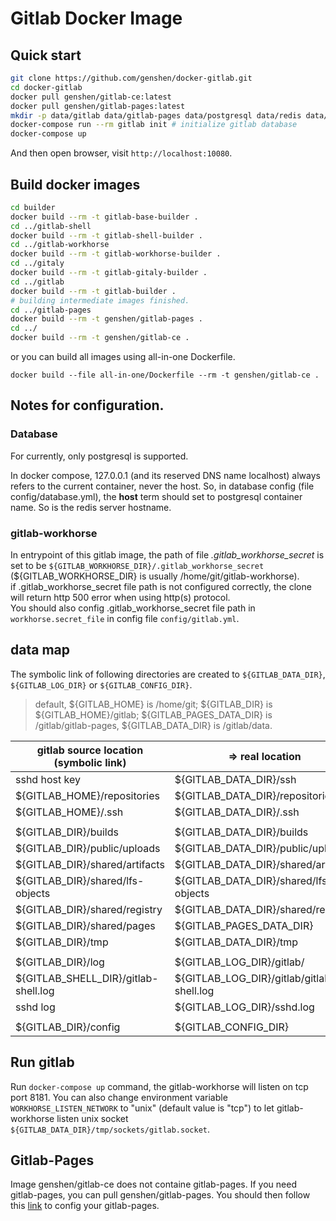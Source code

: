 # Gitlab Docker Image
## Quick start
```bash
git clone https://github.com/genshen/docker-gitlab.git
cd docker-gitlab
docker pull genshen/gitlab-ce:latest
docker pull genshen/gitlab-pages:latest
mkdir -p data/gitlab data/gitlab-pages data/postgresql data/redis data/gitlab-pages/shared
docker-compose run --rm gitlab init # initialize gitlab database
docker-compose up
```

And then open browser, visit `http://localhost:10080`.

## Build docker images
<!--
            lang       statue   note     config  make
shell       ruby+go    ?                         ./bin/install; ./bin/compile;
workhorse   go         okk               redis   make install PREFIX=xxx
pages       go         okk               cmd arg make, and copy bin dir.
gitaly      go+ruby    okk      git              make install [PREFIX=xxx]; make to download and compile Ruby dependencies, and to compile the Go binary.
gitlab      ruby
-->
```bash
cd builder
docker build --rm -t gitlab-base-builder .
cd ../gitlab-shell
docker build --rm -t gitlab-shell-builder .
cd ../gitlab-workhorse
docker build --rm -t gitlab-workhorse-builder .
cd ../gitaly
docker build --rm -t gitlab-gitaly-builder .
cd ../gitlab
docker build --rm -t gitlab-builder .
# building intermediate images finished.
cd ../gitlab-pages
docker build --rm -t genshen/gitlab-pages .
cd ../
docker build --rm -t genshen/gitlab-ce .
```
or you can build all images using all-in-one Dockerfile.
```
docker build --file all-in-one/Dockerfile --rm -t genshen/gitlab-ce .
```

## Notes for configuration.
### Database
For currently, only postgresql is supported.

In docker compose, 127.0.0.1 (and its reserved DNS name localhost) always refers to the current container, never the host.
So, in database config (file config/database.yml), the **host** term should set to postgresql container name.
So is the redis server hostname.

### gitlab-workhorse
In entrypoint of this gitlab image, the path of file *.gitlab_workhorse_secret* is set to be `${GITLAB_WORKHORSE_DIR}/.gitlab_workhorse_secret` (${GITLAB_WORKHORSE_DIR} is usually /home/git/gitlab-workhorse).  
if .gitlab_workhorse_secret file path is not configured correctly, the clone will return http 500 error when using http(s) protocol.  
You should also config .gitlab_workhorse_secret file path in `workhorse.secret_file` in config file `config/gitlab.yml`.  

## data map
The symbolic link of following directories are created to `${GITLAB_DATA_DIR}`, `${GITLAB_LOG_DIR}` or `${GITLAB_CONFIG_DIR}`.

> default, ${GITLAB_HOME} is /home/git; ${GITLAB_DIR} is ${GITLAB_HOME}/gitlab; ${GITLAB_PAGES_DATA_DIR} is /gitlab/gitlab-pages, ${GITLAB_DATA_DIR} is /gitlab/data.

|  gitlab source location (symbolic link) | => real location |
|---|---|
| sshd host key                    | ${GITLAB_DATA_DIR}/ssh  |
| ${GITLAB_HOME}/repositories      | ${GITLAB_DATA_DIR}/repositories  |
| ${GITLAB_HOME}/.ssh              | ${GITLAB_DATA_DIR}/.ssh  |
| | |
| ${GITLAB_DIR}/builds             | ${GITLAB_DATA_DIR}/builds  |
| ${GITLAB_DIR}/public/uploads     | ${GITLAB_DATA_DIR}/public/uploads  |
| ${GITLAB_DIR}/shared/artifacts   | ${GITLAB_DATA_DIR}/shared/artifacts  |
| ${GITLAB_DIR}/shared/lfs-objects | ${GITLAB_DATA_DIR}/shared/lfs-objects  |
| ${GITLAB_DIR}/shared/registry    | ${GITLAB_DATA_DIR}/shared/registry  |
| ${GITLAB_DIR}/shared/pages       | ${GITLAB_PAGES_DATA_DIR}  |
| ${GITLAB_DIR}/tmp                | ${GITLAB_DATA_DIR}/tmp  |
| | |
| ${GITLAB_DIR}/log            | ${GITLAB_LOG_DIR}/gitlab/  |
| ${GITLAB_SHELL_DIR}/gitlab-shell.log | ${GITLAB_LOG_DIR}/gitlab/gitlab-shell.log  |
| sshd log                     |  ${GITLAB_LOG_DIR}/sshd.log  |
| | |
| ${GITLAB_DIR}/config         |  ${GITLAB_CONFIG_DIR} |

## Run gitlab
Run `docker-compose up` command, the gitlab-workhorse will listen on tcp port 8181. You can also change environment variable `WORKHORSE_LISTEN_NETWORK` to "unix" (default value is "tcp") to let gitlab-workhorse listen unix socket `${GITLAB_DATA_DIR}/tmp/sockets/gitlab.socket`.

## Gitlab-Pages
Image genshen/gitlab-ce does not containe gitlab-pages.
If you need gitlab-pages, you can pull genshen/gitlab-pages.
You should then follow this [link](https://docs.gitlab.com/ce/administration/pages/source.html) to config your gitlab-pages.
